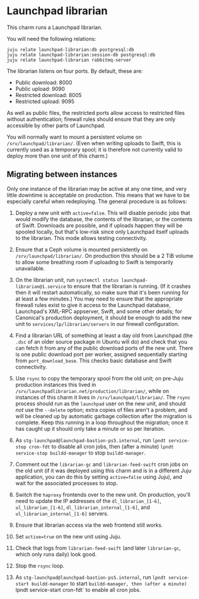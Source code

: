 # Launchpad librarian

This charm runs a Launchpad librarian.

You will need the following relations:

    juju relate launchpad-librarian:db postgresql:db
    juju relate launchpad-librarian:session-db postgresql:db
    juju relate launchpad-librarian rabbitmq-server

The librarian listens on four ports.  By default, these are:

- Public download: 8000
- Public upload: 9090
- Restricted download: 8005
- Restricted upload: 9095

As well as public files, the restricted ports allow access to restricted
files without authentication; firewall rules should ensure that they are
only accessible by other parts of Launchpad.

You will normally want to mount a persistent volume on
`/srv/launchpad/librarian/`.  (Even when writing uploads to Swift, this is
currently used as a temporary spool; it is therefore not currently valid to
deploy more than one unit of this charm.)

## Migrating between instances

Only one instance of the librarian may be active at any one time, and very
little downtime is acceptable on production.  This means that we have to be
especially careful when redeploying.  The general procedure is as follows:

1. Deploy a new unit with `active=false`.  This will disable periodic jobs
   that would modify the database, the contents of the librarian, or the
   contents of Swift.  Downloads are possible, and if uploads happen they
   will be spooled locally, but that's low-risk since only Launchpad itself
   uploads to the librarian.  This mode allows testing connectivity.

1. Ensure that a Ceph volume is mounted persistently on
   `/srv/launchpad/librarian/`.  On production this should be a 2 TiB volume
   to allow some breathing room if uploading to Swift is temporarily
   unavailable.

1. On the librarian unit, run `systemctl status
   launchpad-librarian@1.service` to ensure that the librarian is running.
   (If it crashes then it will restart automatically, so make sure that it's
   been running for at least a few minutes.)  You may need to ensure that
   the appropriate firewall rules exist to give it access to the Launchpad
   database, Launchpad's XML-RPC appserver, Swift, and some other details;
   for Canonical's production deployment, it should be enough to add the new
   unit to `services/lp/librarian/servers` in our firewall configuration.

1. Find a librarian URL of something at least a day old from Launchpad (the
   `.dsc` of an older source package in Ubuntu will do) and check that you
   can fetch it from any of the public download ports of the new unit.
   There is one public download port per worker, assigned sequentially
   starting from `port_download_base`.  This checks basic database and Swift
   connectivity.

1. Use `rsync` to copy the temporary spool from the old unit; on pre-Juju
   production instances this lived in
   `/srv/launchpadlibrarian.net/production/librarian/`, while on instances
   of this charm it lives in `/srv/launchpad/librarian/`.  The `rsync`
   process should run as the `launchpad` user on the new unit, and should
   _not_ use the `--delete` option; extra copies of files aren't a problem,
   and will be cleaned up by automatic garbage collection after the
   migration is complete.  Keep this running in a loop throughout the
   migration; once it has caught up it should only take a minute or so per
   iteration.

1. As `stg-launchpad@launchpad-bastion-ps5.internal`, run `lpndt
   service-stop cron-fdt` to disable all cron jobs, then (after a minute)
   `lpndt service-stop buildd-manager` to stop `buildd-manager`.

1. Comment out the `librarian-gc` and `librarian-feed-swift` cron jobs on
   the old unit (if it was deployed using this charm and is in a different
   Juju application, you can do this by setting `active=false` using Juju),
   and wait for the associated processes to stop.

1. Switch the `haproxy` frontends over to the new unit.  On production,
   you'll need to update the IP addresses of the `dl_librarian_[1-6]`,
   `ul_librarian_[1-6]`, `dl_librarian_internal_[1-6]`, and
   `ul_librarian_internal_[1-6]` servers.

1. Ensure that librarian access via the web frontend still works.

1. Set `active=true` on the new unit using Juju.

1. Check that logs from `librarian-feed-swift` (and later `librarian-gc`,
   which only runs daily) look good.

1. Stop the `rsync` loop.

1. As `stg-launchpad@launchpad-bastion-ps5.internal`, run `lpndt
   service-start buildd-manager` to start `buildd-manager, then (after a
   minute) `lpndt service-start cron-fdt` to enable all cron jobs.
